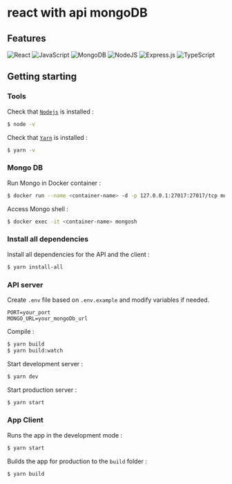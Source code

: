 # react with api mongoDB

## Features

![React](https://img.shields.io/badge/react-%2320232a.svg?style=for-the-badge&logo=react&logoColor=%2361DAFB)
![JavaScript](https://img.shields.io/badge/javascript-%23323330.svg?style=for-the-badge&logo=javascript&logoColor=%23F7DF1E)
![MongoDB](https://img.shields.io/badge/MongoDB-%234ea94b.svg?style=for-the-badge&logo=mongodb&logoColor=white)
![NodeJS](https://img.shields.io/badge/node.js-6DA55F?style=for-the-badge&logo=node.js&logoColor=white)
![Express.js](https://img.shields.io/badge/express.js-%23404d59.svg?style=for-the-badge&logo=express&logoColor=%2361DAFB)
![TypeScript](https://img.shields.io/badge/typescript-%23007ACC.svg?style=for-the-badge&logo=typescript&logoColor=white)

## Getting starting

### Tools

Check that [`Nodejs`](https://nodejs.org/en/download/) is installed :

```sh
$ node -v
```

Check that [`Yarn`](https://yarnpkg.com/en/docs/install) is installed :

```sh
$ yarn -v
```

### Mongo DB

Run Mongo in Docker container :

```sh
$ docker run --name <container-name> -d -p 127.0.0.1:27017:27017/tcp mongo
```

Access Mongo shell :

```sh
$ docker exec -it <container-name> mongosh
```

### Install all dependencies

Install all dependencies for the API and the client :

```sh
$ yarn install-all
```

### API server

Create `.env` file based on `.env.example` and modify variables if needed.

```env
PORT=your_port
MONGO_URL=your_mongoDb_url
```

Compile :

```sh
$ yarn build
$ yarn build:watch
```

Start development server :

```sh
$ yarn dev
```

Start production server :

```sh
$ yarn start
```

### App Client

Runs the app in the development mode :

```sh
$ yarn start
```

Builds the app for production to the `build` folder :

```zsh
$ yarn build
```
